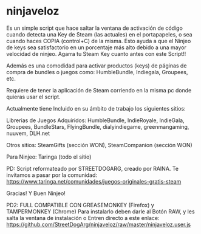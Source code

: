# ninjaveloz

Es un simple script que hace saltar la ventana de activación de código cuando detecta una Key de Steam (las actuales) en el portapapeles, o sea cuando haces COPIA (control+C) de la misma. Esto ayuda a que el Ninjeo de keys sea satisfactorio en un porcentaje más alto debido a una mayor velocidad de ninjeo. Agarra tu Steam Key cuanto antes con este Script!!

Además es una comodidad para activar productos (keys) de páginas de compra de bundles o juegos como: HumbleBundle, Indiegala, Groupees, etc.

Requiere de tener la aplicación de Steam corriendo en la misma pc donde quieras usar el script.

Actualmente tiene Incluido en su ámbito de trabajo los siguientes sitios:

Librerias de Juegos Adquiridos: HumbleBundle, IndieRoyale, IndieGala, Groupees, BundleStars, FlyingBundle, dialyindiegame, greenmangaming, nuuvem, DLH.net

Otros sitios: SteamGifts (sección WON), SteamCompanion (sección WON)

Para Ninjeo: Taringa (todo el sitio)

PD: Script reformateado por STREETDOGARG, creado por RAINA.
Te invitamos a pasar por la comunidad:
https://www.taringa.net/comunidades/juegos-originales-gratis-steam

Gracias! Y Buen Ninjeo!

PD2: FULL COMPATIBLE CON GREASEMONKEY (Firefox) y TAMPERMONKEY (Chrome)
Para instalarlo deben darle al Botón RAW, y les salta la ventana de instalación o Entren directo a este enlace:
https://github.com/StreetDogArg/ninjaveloz/raw/master/ninjaveloz.user.js
